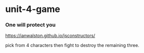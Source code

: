 # unit-4-game
### One will protect you

https://ianwalston.github.io/jsconstructors/

pick from 4 characters then fight to destroy the remaining three.
